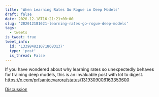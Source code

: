 ```yaml
---
title: 'When Learning Rates Go Rogue in Deep Models'
draft: false
date: 2020-12-18T16:21:21+00:00
slug: '202012181621-learning-rates-go-rogue-deep-models'
tags:
  - tweets
is_tweet: true
tweet_info:
  id: '1339848210718683137'
  type: 'post'
  is_thread: False
---
```




If you have wondered about why learning rates so unexpectedly behaves for training deep models, this is an invaluable post with lot to digest. <https://x.com/prfsanjeevarora/status/1319309006163353600>

[Discussion](https://x.com/sytelus/status/1339848210718683137)
